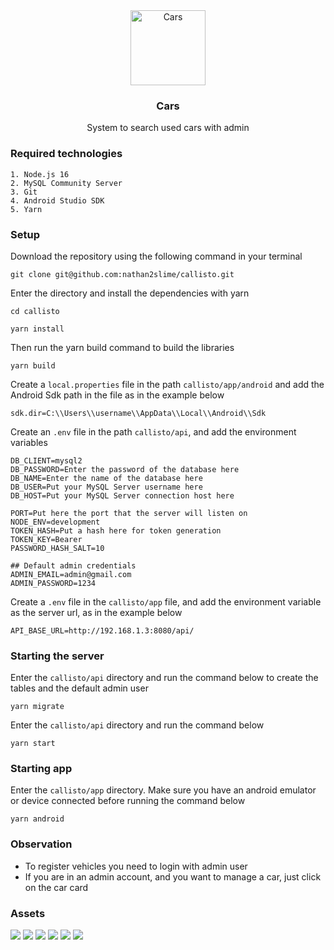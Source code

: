 <div align="center">
  <a href="#">
    <img src="https://github.com/nathan2slime/cars/blob/master/client/assets/cars_wall.svg" alt="Cars" width="120" height="120">
  </a>

  <h3 align="center">Cars</h3>

  <p align="center">
    System to search used cars with admin
  </p>
</div>

### Required technologies

```
1. Node.js 16
2. MySQL Community Server
3. Git
4. Android Studio SDK
5. Yarn
```

### Setup

Download the repository using the following command in your terminal

```
git clone git@github.com:nathan2slime/callisto.git
```

Enter the directory and install the dependencies with yarn

```
cd callisto
```

```
yarn install
```

Then run the yarn build command to build the libraries

```
yarn build
```

Create a `local.properties` file in the path `callisto/app/android` and add the Android Sdk path in the file as in the example below

```
sdk.dir=C:\\Users\\username\\AppData\\Local\\Android\\Sdk
```

Create an `.env` file in the path `callisto/api`, and add the environment variables

```
DB_CLIENT=mysql2
DB_PASSWORD=Enter the password of the database here
DB_NAME=Enter the name of the database here
DB_USER=Put your MySQL Server username here
DB_HOST=Put your MySQL Server connection host here

PORT=Put here the port that the server will listen on
NODE_ENV=development
TOKEN_HASH=Put a hash here for token generation
TOKEN_KEY=Bearer
PASSWORD_HASH_SALT=10

## Default admin credentials
ADMIN_EMAIL=admin@gmail.com
ADMIN_PASSWORD=1234
```

Create a `.env` file in the `callisto/app` file, and add the environment variable as the server url, as in the example below

```
API_BASE_URL=http://192.168.1.3:8080/api/
```

### Starting the server

Enter the `callisto/api` directory and run the command below to create the tables and the default admin user

```
yarn migrate
```

Enter the `callisto/api` directory and run the command below

```
yarn start
```

### Starting app

Enter the `callisto/app` directory. Make sure you have an android emulator or device connected before running the command below

```
yarn android
```

### Observation

- To register vehicles you need to login with admin user
- If you are in an admin account, and you want to manage a car, just click on the car card

### Assets
![](https://github.com/nathan2slime/callisto/blob/master/.github/assets/12391032.png)
![](https://github.com/nathan2slime/callisto/blob/master/.github/assets/1392103.png)
![](https://github.com/nathan2slime/callisto/blob/master/.github/assets/2391032.png)
![](https://github.com/nathan2slime/callisto/blob/master/.github/assets/3129310.png)
![](https://github.com/nathan2slime/callisto/blob/master/.github/assets/930123.png)
![](https://github.com/nathan2slime/callisto/blob/master/.github/assets/93012391.png)
